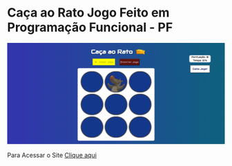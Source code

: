 # Caça ao Rato Jogo Feito em Programação Funcional - PF
![Prévia do Site](print.png)

Para Acessar o Site <a href="https://incredible-otter-5bac61.netlify.app/">Clique aqui</a>
